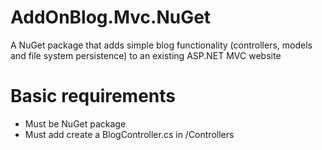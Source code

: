 AddOnBlog.Mvc.NuGet
===================

A NuGet package that adds simple blog functionality (controllers, models and file system persistence) to an existing ASP.NET MVC website


Basic requirements
===================


- Must be NuGet package
- Must add create a BlogController.cs in /Controllers

